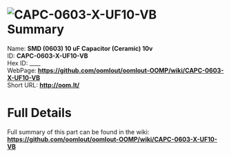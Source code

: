 
![CAPC-0603-X-UF10-VB](https://github.com/oomlout/oomlout-OOMP/blob/master/parts/CAPC-0603-X-UF10-VB/CAPC-0603-X-UF10-VB_420.jpg)   
Summary
=================
  
Name: __SMD (0603) 10 uF Capacitor (Ceramic) 10v__    
ID: __CAPC-0603-X-UF10-VB__   
Hex ID: ____   
WebPage: __https://github.com/oomlout/oomlout-OOMP/wiki/CAPC-0603-X-UF10-VB__   
Short URL: __http://oom.lt/__   

Full Details
==========================
Full summary of this part can be found in the wiki:   
__https://github.com/oomlout/oomlout-OOMP/wiki/CAPC-0603-X-UF10-VB__    


